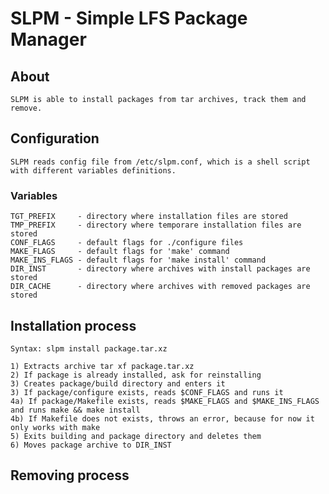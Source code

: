 # SLPM - Simple LFS Package Manager

## About
    SLPM is able to install packages from tar archives, track them and remove.

## Configuration
    SLPM reads config file from /etc/slpm.conf, which is a shell script
    with different variables definitions.
### Variables
    TGT_PREFIX     - directory where installation files are stored
    TMP_PREFIX     - directory where temporare installation files are stored
    CONF_FLAGS     - default flags for ./configure files
    MAKE_FLAGS     - default flags for 'make' command
    MAKE_INS_FLAGS - default flags for 'make install' command
    DIR_INST       - directory where archives with install packages are stored
    DIR_CACHE      - directory where archives with removed packages are stored

## Installation process
    Syntax: slpm install package.tar.xz

    1) Extracts archive tar xf package.tar.xz
    2) If package is already installed, ask for reinstalling
    3) Creates package/build directory and enters it
    3) If package/configure exists, reads $CONF_FLAGS and runs it
    4a) If package/Makefile exists, reads $MAKE_FLAGS and $MAKE_INS_FLAGS and runs make && make install
    4b) If Makefile does not exists, throws an error, because for now it only works with make
    5) Exits building and package directory and deletes them
    6) Moves package archive to DIR_INST

## Removing process
    
